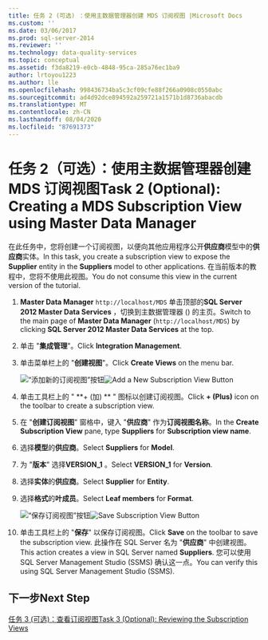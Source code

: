 ```yaml
---
title: 任务 2 (可选) ：使用主数据管理器创建 MDS 订阅视图 |Microsoft Docs
ms.custom: ''
ms.date: 03/06/2017
ms.prod: sql-server-2014
ms.reviewer: ''
ms.technology: data-quality-services
ms.topic: conceptual
ms.assetid: f3da8219-e0cb-4848-95ca-285a76ec1ba9
author: lrtoyou1223
ms.author: lle
ms.openlocfilehash: 998436734ba5c3cf09cfe88f266a0908c0550abc
ms.sourcegitcommit: ad4d92dce894592a259721a1571b1d8736abacdb
ms.translationtype: MT
ms.contentlocale: zh-CN
ms.lasthandoff: 08/04/2020
ms.locfileid: "87691373"
---
```

# <a name="task-2-optional-creating-a-mds-subscription-view-using-master-data-manager"></a><span data-ttu-id="cd8ee-102">任务 2（可选）：使用主数据管理器创建 MDS 订阅视图</span><span class="sxs-lookup"><span data-stu-id="cd8ee-102">Task 2 (Optional): Creating a MDS Subscription View using Master Data Manager</span></span>
  <span data-ttu-id="cd8ee-103">在此任务中，您将创建一个订阅视图，以便向其他应用程序公开**供应商**模型中的**供应商**实体。</span><span class="sxs-lookup"><span data-stu-id="cd8ee-103">In this task, you create a subscription view to expose the **Supplier** entity in the **Suppliers** model to other applications.</span></span> <span data-ttu-id="cd8ee-104">在当前版本的教程中，您将不使用此视图。</span><span class="sxs-lookup"><span data-stu-id="cd8ee-104">You do not consume this view in the current version of the tutorial.</span></span>  
  
1.  <span data-ttu-id="cd8ee-105">**Master Data Manager** `http://localhost/MDS` 单击顶部的**SQL Server 2012 Master Data Services** ，切换到主数据管理器 () 的主页。</span><span class="sxs-lookup"><span data-stu-id="cd8ee-105">Switch to the main page of **Master Data Manager** (`http://localhost/MDS`) by clicking **SQL Server 2012 Master Data Services** at the top.</span></span>  
  
2.  <span data-ttu-id="cd8ee-106">单击 "**集成管理**"。</span><span class="sxs-lookup"><span data-stu-id="cd8ee-106">Click **Integration Management**.</span></span>  
  
3.  <span data-ttu-id="cd8ee-107">单击菜单栏上的 "**创建视图**"。</span><span class="sxs-lookup"><span data-stu-id="cd8ee-107">Click **Create Views** on the menu bar.</span></span>  
  
     <span data-ttu-id="cd8ee-108">![“添加新的订阅视图”按钮](../../2014/tutorials/media/et-creatingamdssubscriptionviewusingmdm-01.jpg "“添加新的订阅视图”按钮")</span><span class="sxs-lookup"><span data-stu-id="cd8ee-108">![Add a New Subscription View Button](../../2014/tutorials/media/et-creatingamdssubscriptionviewusingmdm-01.jpg "Add a New Subscription View Button")</span></span>  
  
4.  <span data-ttu-id="cd8ee-109">单击工具栏上的 " \*\*+ (加) \*\* " 图标以创建订阅视图。</span><span class="sxs-lookup"><span data-stu-id="cd8ee-109">Click **+ (Plus)** icon on the toolbar to create a subscription view.</span></span>  
  
5.  <span data-ttu-id="cd8ee-110">在 "**创建订阅视图**" 窗格中，键入 "**供应商**" 作为**订阅视图名称**。</span><span class="sxs-lookup"><span data-stu-id="cd8ee-110">In the **Create Subscription View** pane, type **Suppliers** for **Subscription view name**.</span></span>  
  
6.  <span data-ttu-id="cd8ee-111">选择**模型**的**供应商**。</span><span class="sxs-lookup"><span data-stu-id="cd8ee-111">Select **Suppliers** for **Model**.</span></span>  
  
7.  <span data-ttu-id="cd8ee-112">为 "**版本**" 选择**VERSION_1** 。</span><span class="sxs-lookup"><span data-stu-id="cd8ee-112">Select **VERSION_1** for **Version**.</span></span>  
  
8.  <span data-ttu-id="cd8ee-113">选择**实体**的**供应商**。</span><span class="sxs-lookup"><span data-stu-id="cd8ee-113">Select **Supplier** for **Entity**.</span></span>  
  
9. <span data-ttu-id="cd8ee-114">选择**格式**的**叶成员**。</span><span class="sxs-lookup"><span data-stu-id="cd8ee-114">Select **Leaf members** for **Format**.</span></span>  
  
     <span data-ttu-id="cd8ee-115">![“保存订阅视图”按钮](../../2014/tutorials/media/et-creatingamdssubscriptionviewusingmdm-02.jpg "“保存订阅视图”按钮")</span><span class="sxs-lookup"><span data-stu-id="cd8ee-115">![Save Subscription View Button](../../2014/tutorials/media/et-creatingamdssubscriptionviewusingmdm-02.jpg "Save Subscription View Button")</span></span>  
  
10. <span data-ttu-id="cd8ee-116">单击工具栏上的 "**保存**" 以保存订阅视图。</span><span class="sxs-lookup"><span data-stu-id="cd8ee-116">Click **Save** on the toolbar to save the subscription view.</span></span> <span data-ttu-id="cd8ee-117">此操作在 SQL Server 名为 "**供应商**" 中创建视图。</span><span class="sxs-lookup"><span data-stu-id="cd8ee-117">This action creates a view in SQL Server named **Suppliers**.</span></span> <span data-ttu-id="cd8ee-118">您可以使用 SQL Server Management Studio (SSMS) 确认这一点。</span><span class="sxs-lookup"><span data-stu-id="cd8ee-118">You can verify this using SQL Server Management Studio (SSMS).</span></span>  
  
## <a name="next-step"></a><span data-ttu-id="cd8ee-119">下一步</span><span class="sxs-lookup"><span data-stu-id="cd8ee-119">Next Step</span></span>  
 [<span data-ttu-id="cd8ee-120">任务 3 &#40;可选&#41;：查看订阅视图</span><span class="sxs-lookup"><span data-stu-id="cd8ee-120">Task 3 &#40;Optional&#41;: Reviewing the Subscription Views</span></span>](task-3-optional-reviewing-the-subscription-views.md)  
  
  
